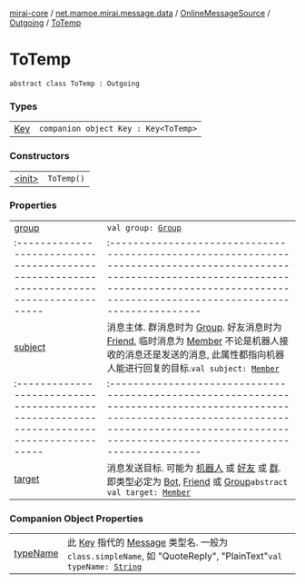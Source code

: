 [mirai-core](../../../../index.md) / [net.mamoe.mirai.message.data](../../../index.md) / [OnlineMessageSource](../../index.md) / [Outgoing](../index.md) / [ToTemp](./index.md)

# ToTemp

`abstract class ToTemp : Outgoing`

### Types
|||
|:----------------------------------------------------------------------------------------|:---------------------------------------------------------------------------------------------------------------------------------------------------------------------------------------------------------|
| [Key](-key/index.md) | `companion object Key : Key<ToTemp>` |

### Constructors
|||
|:----------------------------------------------------------------------------------------|:---------------------------------------------------------------------------------------------------------------------------------------------------------------------------------------------------------|
| [&lt;init&gt;](-init-.md) | `ToTemp()` |

### Properties
|||
|:----------------------------------------------------------------------------------------|:---------------------------------------------------------------------------------------------------------------------------------------------------------------------------------------------------------|
| [group](group.md) | `val group: `[`Group`](../../../../net.mamoe.mirai.contact/-group/index.md) ||||
|:----------------------------------------------------------------------------------------|:---------------------------------------------------------------------------------------------------------------------------------------------------------------------------------------------------------|
| [subject](subject.md) | 消息主体. 群消息时为 [Group](../../../../net.mamoe.mirai.contact/-group/index.md). 好友消息时为 [Friend](../../../../net.mamoe.mirai.contact/-friend/index.md), 临时消息为 [Member](../../../../net.mamoe.mirai.contact/-member/index.md) 不论是机器人接收的消息还是发送的消息, 此属性都指向机器人能进行回复的目标.`val subject: `[`Member`](../../../../net.mamoe.mirai.contact/-member/index.md) ||||
|:----------------------------------------------------------------------------------------|:---------------------------------------------------------------------------------------------------------------------------------------------------------------------------------------------------------|
| [target](target.md) | 消息发送目标. 可能为 [机器人](../../../../net.mamoe.mirai/-bot/index.md) 或 [好友](../../../../net.mamoe.mirai.contact/-friend/index.md) 或 [群](../../../../net.mamoe.mirai.contact/-group/index.md). 即类型必定为 [Bot](../../../../net.mamoe.mirai/-bot/index.md), [Friend](../../../../net.mamoe.mirai.contact/-friend/index.md) 或 [Group](../../../../net.mamoe.mirai.contact/-group/index.md)`abstract val target: `[`Member`](../../../../net.mamoe.mirai.contact/-member/index.md) |

### Companion Object Properties
|||
|:----------------------------------------------------------------------------------------|:---------------------------------------------------------------------------------------------------------------------------------------------------------------------------------------------------------|
| [typeName](type-name.md) | 此 [Key](../../../-message/-key/index.md) 指代的 [Message](../../../-message/index.md) 类型名. 一般为 `class.simpleName`, 如 "QuoteReply", "PlainText"`val typeName: `[`String`](https://kotlinlang.org/api/latest/jvm/stdlib/kotlin/-string/index.html) |

